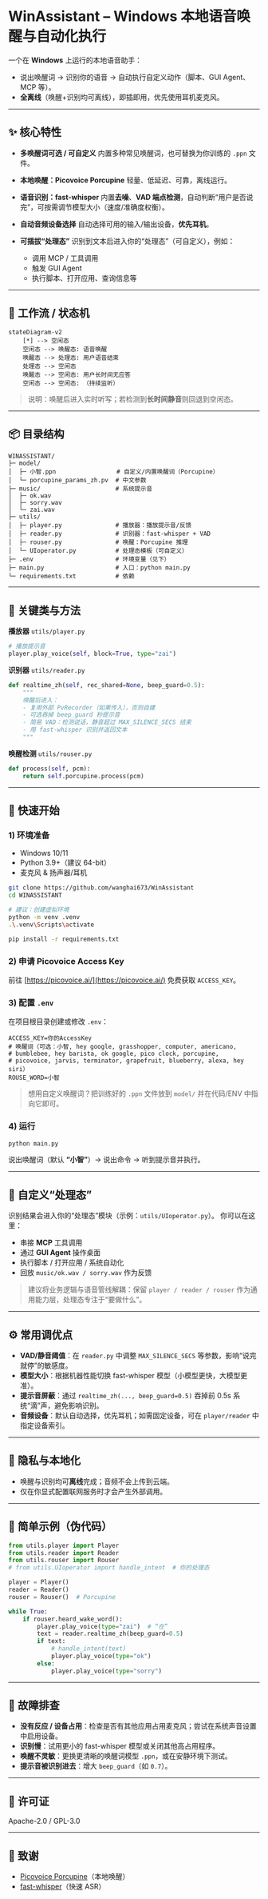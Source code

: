 # WinAssistant – Windows 本地语音唤醒与自动化执行

一个在 **Windows** 上运行的本地语音助手：

- 说出唤醒词 → 识别你的语音 → 自动执行自定义动作（脚本、GUI Agent、MCP 等）。
- **全离线**（唤醒+识别均可离线），即插即用，优先使用耳机麦克风。

---

## ✨ 核心特性

- **多唤醒词可选 / 可自定义**
  内置多种常见唤醒词，也可替换为你训练的 `.ppn` 文件。
- **本地唤醒：Picovoice Porcupine**
  轻量、低延迟、可靠，离线运行。
- **语音识别：fast-whisper**
  内置**去噪**、**VAD 端点检测**，自动判断“用户是否说完”，可按需调节模型大小（速度/准确度权衡）。
- **自动音频设备选择**
  自动选择可用的输入/输出设备，**优先耳机**。
- **可插拔“处理态”**
  识别到文本后进入你的“处理态”（可自定义），例如：

  - 调用 MCP / 工具调用
  - 触发 GUI Agent
  - 执行脚本、打开应用、查询信息等

---

## 🧠 工作流 / 状态机

```mermaid
stateDiagram-v2
    [*] --> 空闲态
    空闲态 --> 唤醒态: 语音唤醒
    唤醒态 --> 处理态: 用户语音结束
    处理态 --> 空闲态
    唤醒态 --> 空闲态: 用户长时间无应答
    空闲态 --> 空闲态: （持续监听）
```

> 说明：唤醒后进入实时听写；若检测到**长时间静音**则回退到空闲态。

---

## 📦 目录结构

```text
WINASSISTANT/
├─ model/
│  ├─ 小智.ppn                 # 自定义/内置唤醒词（Porcupine）
│  └─ porcupine_params_zh.pv  # 中文参数
├─ music/                     # 系统提示音
│  ├─ ok.wav
│  ├─ sorry.wav
│  └─ zai.wav
├─ utils/
│  ├─ player.py               # 播放器：播放提示音/反馈
│  ├─ reader.py               # 识别器：fast-whisper + VAD
│  ├─ rouser.py               # 唤醒：Porcupine 推理
│  └─ UIoperator.py           # 处理态模板（可自定义）
├─ .env                       # 环境变量（见下）
├─ main.py                    # 入口：python main.py
└─ requirements.txt           # 依赖
```

---

## 🔧 关键类与方法

**播放器** `utils/player.py`

```python
# 播放提示音
player.play_voice(self, block=True, type="zai")
```

**识别器** `utils/reader.py`

```python
def realtime_zh(self, rec_shared=None, beep_guard=0.5):
    """
    唤醒后进入：
    - 复用外部 PvRecorder（如果传入），否则自建
    - 可选吞掉 beep_guard 秒提示音
    - 简易 VAD：检测说话，静音超过 MAX_SILENCE_SECS 结束
    - 用 fast-whisper 识别并返回文本
    """
```

**唤醒检测** `utils/rouser.py`

```python
def process(self, pcm):
    return self.porcupine.process(pcm)
```

---

## 🚀 快速开始

### 1) 环境准备

- Windows 10/11
- Python 3.9+（建议 64-bit）
- 麦克风 & 扬声器/耳机

```bash
git clone https://github.com/wanghai673/WinAssistant
cd WINASSISTANT

# 建议：创建虚拟环境
python -m venv .venv
.\.venv\Scripts\activate

pip install -r requirements.txt
```

### 2) 申请 Picovoice Access Key

前往 [https://picovoice.ai/](https://picovoice.ai/) 免费获取 `ACCESS_KEY`。

### 3) 配置 `.env`

在项目根目录创建或修改 `.env`：

```env
ACCESS_KEY=你的AccessKey
# 唤醒词（可选：小智, hey google, grasshopper, computer, americano,
# bumblebee, hey barista, ok google, pico clock, porcupine,
# picovoice, jarvis, terminator, grapefruit, blueberry, alexa, hey siri）
ROUSE_WORD=小智
```

> 想用自定义唤醒词？把训练好的 `.ppn` 文件放到 `model/` 并在代码/ENV 中指向它即可。

### 4) 运行

```bash
python main.py
```

说出唤醒词（默认 **“小智”**）→ 说出命令 → 听到提示音并执行。

---

## 🧩 自定义“处理态”

识别结果会进入你的“处理态”模块（示例：`utils/UIoperator.py`）。
你可以在这里：

- 串接 **MCP** 工具调用
- 通过 **GUI Agent** 操作桌面
- 执行脚本 / 打开应用 / 系统自动化
- 回放 `music/ok.wav / sorry.wav` 作为反馈

> 建议将业务逻辑与语音管线解耦：保留 `player / reader / rouser` 作为通用能力层，处理态专注于“要做什么”。

---

## ⚙️ 常用调优点

- **VAD/静音阈值**：在 `reader.py` 中调整 `MAX_SILENCE_SECS` 等参数，影响“说完就停”的敏感度。
- **模型大小**：根据机器性能切换 fast-whisper 模型（小模型更快，大模型更准）。
- **提示音屏蔽**：通过 `realtime_zh(..., beep_guard=0.5)` 吞掉前 0.5s 系统“滴”声，避免影响识别。
- **音频设备**：默认自动选择，优先耳机；如需固定设备，可在 `player/reader` 中指定设备索引。

---

## 🔐 隐私与本地化

- 唤醒与识别均可**离线**完成；音频不会上传到云端。
- 仅在你显式配置联网服务时才会产生外部调用。

---

## 🧪 简单示例（伪代码）

```python
from utils.player import Player
from utils.reader import Reader
from utils.rouser import Rouser
# from utils.UIoperator import handle_intent  # 你的处理态

player = Player()
reader = Reader()
rouser = Rouser()  # Porcupine

while True:
    if rouser.heard_wake_word():
        player.play_voice(type="zai")  # “在”
        text = reader.realtime_zh(beep_guard=0.5)
        if text:
            # handle_intent(text)
            player.play_voice(type="ok")
        else:
            player.play_voice(type="sorry")
```

---

## 🧯 故障排查

- **没有反应 / 设备占用**：检查是否有其他应用占用麦克风；尝试在系统声音设置中启用设备。
- **识别慢**：试用更小的 fast-whisper 模型或关闭其他高占用程序。
- **唤醒不灵敏**：更换更清晰的唤醒词模型 `.ppn`，或在安静环境下测试。
- **提示音被识别进去**：增大 `beep_guard`（如 `0.7`）。

---

## 📄 许可证

Apache-2.0 / GPL-3.0

---

## 🙌 致谢

- [Picovoice Porcupine](https://picovoice.ai/)（本地唤醒）
- [fast-whisper](https://github.com/guillaumekln/faster-whisper)（快速 ASR）

